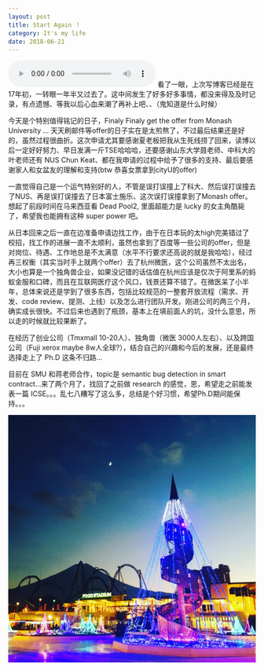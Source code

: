 ```yaml
---
layout: post
title: Start Again ！ 
category: It's my life
date: 2018-06-21
---
```

<audio autoplay controls="controls">
  <source type="audio/mpeg" src="/res/my_music/岁月如歌.mp3"></source>
  
  <p>Your browser does not support the audio element.</p>
</audio>
看了一眼，上次写博客已经是在17年初，一转眼一年半又过去了。这中间发生了好多好多事情，都没来得及及时记录，有点遗憾、等我以后心血来潮了再补上吧、、（鬼知道是什么时候）

今天是个特别值得铭记的日子，Finaly Finaly get the offer from Monash University ... 天天刷邮件等offer的日子实在是太煎熬了，不过最后结果还是好的，虽然过程很曲折。这次申请尤其要感谢夏老板把我从生死线捞了回来，读博以后一定好好努力、早日发满一斤TSE哈哈哈，还要感谢山东大学聂老师、中科大的叶老师还有 NUS Chun Keat、都在我申请的过程中给予了很多的支持、最后要感谢家人和女盆友的理解和支持(btw 恭喜女票拿到cityU的offer)

一直觉得自己是一个运气特别好的人，不管是误打误撞上了科大、然后误打误撞去了NUS、再是误打误撞去了日本富士施乐、这次误打误撞拿到了Monash offer。想起了前段时间在马来西亚看 Dead Pool2, 里面超能力是 lucky 的女主角酷毙了，希望我也能拥有这种 super power 吧。

从日本回来之后一直在边准备申请边找工作，由于在日本玩的太high完美错过了校招，找工作的进展一直不太顺利，虽然也拿到了百度等一些公司的offer，但是对岗位、待遇、工作地总是不太满意（水平不行要求还高说的就是我哈哈），经过再三权衡（其实当时手上就两个offer）去了杭州微医，这个公司虽然不太出名，大小也算是一个独角兽企业，如果没记错的话估值在杭州应该是仅次于阿里系的蚂蚁金服和口碑，而且在互联网医疗这个风口，钱景还算不错了。在微医呆了小半年，总体来说还是学到了很多东西，包括比较规范的一整套开放流程（需求、开发、code review、提测、上线）以及怎么进行团队开发。刚进公司的两三个月，确实成长很快。不过后来也遇到了瓶颈，基本上在填前面人的坑，没什么意思，所以走的时候就比较果断了。

在经历了创业公司（Tmxmall 10-20人）、独角兽（微医 3000人左右）、以及跨国公司（Fuji xerox maybe 8w人全球?），结合自己的兴趣和今后的发展，还是最终选择走上了 Ph.D 这条不归路...

目前在 SMU 和蒋老师合作，topic是 semantic bug detection in smart contract...来了两个月了，找回了之前做 research 的感觉，恩，希望走之前能发表一篇 ICSE。。。乱七八糟写了这么多，总结是个好习惯，希望Ph.D期间能保持。。。 

![](/res/my_image/16-12-30-00.jpg)












